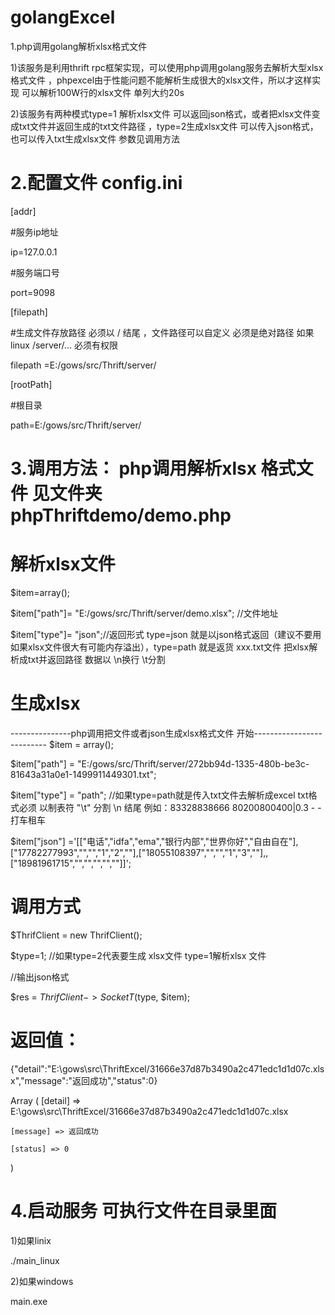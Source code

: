 # golangExcel

1.php调用golang解析xlsx格式文件

1)该服务是利用thrift rpc框架实现，可以使用php调用golang服务去解析大型xlsx格式文件
，phpexcel由于性能问题不能解析生成很大的xlsx文件，所以才这样实现 可以解析100W行的xlsx文件 单列大约20s

2)该服务有两种模式type=1 解析xlsx文件 可以返回json格式，或者把xlsx文件变成txt文件并返回生成的txt文件路径
，type=2生成xlsx文件 可以传入json格式，也可以传入txt生成xlsx文件 参数见调用方法

# 2.配置文件 config.ini 

[addr]

#服务ip地址

ip=127.0.0.1

#服务端口号

port=9098

[filepath]

#生成文件存放路径 必须以 / 结尾 ，文件路径可以自定义 必须是绝对路径 如果linux /server/... 必须有权限

filepath =E:/gows/src/Thrift/server/

[rootPath]

#根目录 

path=E:/gows/src/Thrift/server/

# 3.调用方法： php调用解析xlsx 格式文件 见文件夹 phpThriftdemo/demo.php 

 # 解析xlsx文件

$item=array();

$item["path"]= "E:/gows/src/Thrift/server/demo.xlsx"; //文件地址

$item["type"]= "json";//返回形式 type=json 就是以json格式返回（建议不要用如果xlsx文件很大有可能内存溢出），type=path 就是返货 xxx.txt文件  把xlsx解析成txt并返回路径 数据以 \n换行 \t分割



# 生成xlsx
---------------php调用把文件或者json生成xlsx格式文件 开始--------------------------
$item = array();

$item["path"] = "E:/gows/src/Thrift/server/272bb94d-1335-480b-be3c-81643a31a0e1-1499911449301.txt";

$item["type"] = "path"; //如果type=path就是传入txt文件去解析成excel txt格式必须 以制表符 "\t" 分割 \n 结尾  例如：83328838666    80200800400|0.3 -   -   打车租车

$item["json"] ='[["电话","idfa","ema","银行内部","世界你好","自由自在"],["17782277993","","","1","2",""],["18055108397","","","1","3",""],,["18981961715","","","","",""]]';
 
# 调用方式

$ThrifClient = new ThrifClient();

$type=1; //如果type=2代表要生成 xlsx文件  type=1解析xlsx 文件

//输出json格式

$res = $ThrifClient->SocketT($type, $item);


# 返回值：

{"detail":"E:\\gows\\src\\ThriftExcel/31666e37d87b3490a2c471edc1d1d07c.xlsx","message":"返回成功","status":0}

Array
(
    [detail] => E:\gows\src\ThriftExcel/31666e37d87b3490a2c471edc1d1d07c.xlsx

    [message] => 返回成功

    [status] => 0
)

# 4.启动服务  可执行文件在目录里面

1)如果linix

./main_linux

2)如果windows

main.exe
